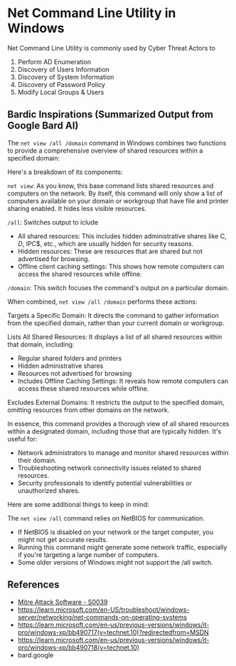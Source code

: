 # Net Command Line Utility in Windows

Net Command Line Utility is commonly used by Cyber Threat Actors to 
1. Perform AD Enumeration
2. Discovery of Users Information
3. Discovery of System Information 
4. Discovery of Password Policy
4. Modify Local Groups & Users

## Bardic Inspirations (Summarized Output from Google Bard AI)
The `net view /all /domain` command in Windows combines two functions to provide a comprehensive overview of shared resources within a specified domain:

Here's a breakdown of its components:

`net view`: As you know, this base command lists shared resources and computers on the network.
By itself, this command will only show a list of computers available on your domain or workgroup that have file and printer sharing enabled. It hides less visible resources.

`/all`: Switches output to iclude
- All shared resources: This includes hidden administrative shares like C$, D$, IPC$, etc., which are usually hidden for security reasons.
- Hidden resources: These are resources that are shared but not advertised for browsing.
- Offline client caching settings: This shows how remote computers can access the shared resources while offline.

`/domain`: This switch focuses the command's output on a particular domain.

When combined, `net view /all /domain` performs these actions:

Targets a Specific Domain: It directs the command to gather information from the specified domain, rather than your current domain or workgroup.

Lists All Shared Resources: It displays a list of all shared resources within that domain, including:
- Regular shared folders and printers
- Hidden administrative shares
- Resources not advertised for browsing
- Includes Offline Caching Settings: It reveals how remote computers can access these shared resources while offline. 

Excludes External Domains: It restricts the output to the specified domain, omitting resources from other domains on the network.

In essence, this command provides a thorough view of all shared resources within a designated domain, including those that are typically hidden.
It's useful for:
- Network administrators to manage and monitor shared resources within their domain.
- Troubleshooting network connectivity issues related to shared resources.
- Security professionals to identify potential vulnerabilities or unauthorized shares.

Here are some additional things to keep in mind:

The `net view /all` command relies on NetBIOS for communication. 
- If NetBIOS is disabled on your network or the target computer, you might not get accurate results.
- Running this command might generate some network traffic, especially if you're targeting a large number of computers.
- Some older versions of Windows might not support the /all switch.

## References
- [Mitre Attack Software - S0039](https://attack.mitre.org/software/S0039/)
- https://learn.microsoft.com/en-US/troubleshoot/windows-server/networking/net-commands-on-operating-systems
- https://learn.microsoft.com/en-us/previous-versions/windows/it-pro/windows-xp/bb490717(v=technet.10)?redirectedfrom=MSDN
- https://learn.microsoft.com/en-us/previous-versions/windows/it-pro/windows-xp/bb490718(v=technet.10)
- bard.google

